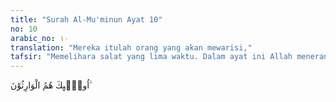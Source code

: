 ```yaml
---
title: "Surah Al-Mu'minun Ayat 10"
no: 10
arabic_no: ١٠
translation: "Mereka itulah orang yang akan mewarisi,"
tafsir: "Memelihara salat yang lima waktu. Dalam ayat ini Allah menerangkan sifat yang ketujuh, yaitu orang mukmin yang berbahagia itu selalu memelihara dan memperhatikan salat lima waktu secara sempurna, tepat waktu, dan memenuhi persyaratan dan rukun-rukun. Ayat ini tidak sama dengan ayat kedua di atas, sebab di sana disebutkan bahwa mereka khusyuk dalam salatnya, sedangkan di sini disebutkan, bahwa mereka selalu memelihara salat dengan tertib dan teratur. Kelompok ayat-ayat ini dimulai dengan menyebutkan salat dan disudahi pula dengan menyebut salat, hal ini memberi peringatan betapa pentingnya salat yang telah dijadikan tiang agama. Rasulullah pernah bersabda, \"Barang siapa yang mendirikan salat sungguh ia telah mendirikan agama dan barang siapa yang meninggalkan salat, sungguh ia telah merobohkan agama.\" Berikut penjelasan hadis mengenai keutamaan salat:\n\nDari Abdullah bin Mas'ud berkata, saya bertanya kepada Rasulullah, amalan apa yang paling dicintai Allah, Nabi menjawab, salat pada waktunya, kemudian apa? Nabi menjawab, birrul walidain (berbuat baik kepada kedua orang tua). Kemudian apa lagi? Nabi bersabda, jihad di jalan Allah. (Riwayat asy-Syaikhan)\n\nTersebut pula dalam sebuah hadis Nabi saw:\n\nDari sauban, Nabi bersabda, \"Istiqamahlah kamu dan jangan menghitung-hitung. Ketahuilah bahwa perbuatanmu yang paling baik ialah salat, dan tidak ada orang yang menjaga salat melainkan orang yang beriman. (Riwayat Ahmad, al-hakim dan al-Baihaqi)"
---
```

اُولٰۤىِٕكَ هُمُ الْوَارِثُوْنَ ۙ